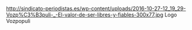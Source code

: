 http://sindicato-periodistas.es/wp-content/uploads/2016-10-27-12_19_29-Vozp%C3%B3puli-_-El-valor-de-ser-libres-y-fiables-300x77.jpg
Logo Vozpopuli
